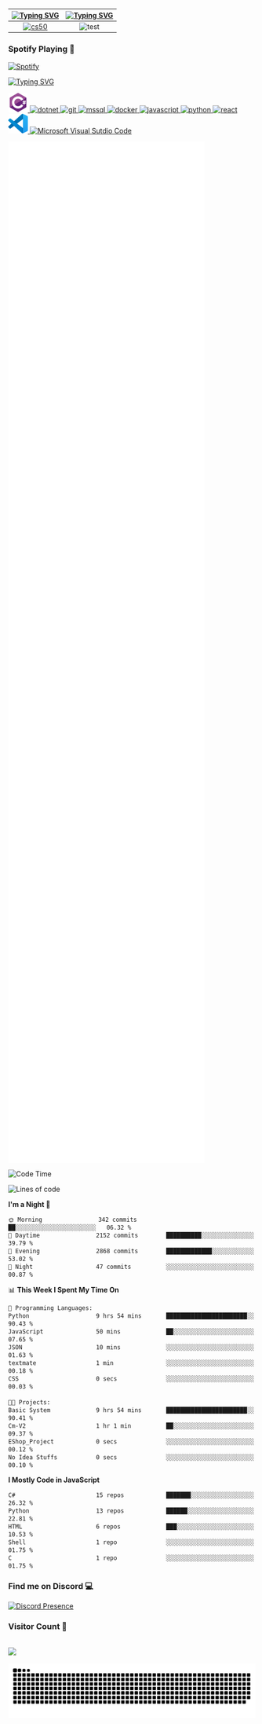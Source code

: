 

 [![Typing SVG](https://readme-typing-svg.herokuapp.com?font=Caveat&weight=500&size=24&duration=6003&pause=1000&color=F044F7&background=F7F7F700&repeat=false&width=125&height=40&lines=%F0%9F%8D%B7+CS50+%F0%9F%8D%B7)](https://git.io/typing-svg)             |   [![Typing SVG](https://readme-typing-svg.herokuapp.com?font=Caveat&weight=500&size=21&duration=7003&pause=3000&color=5D4EF7FF&background=F7F7F700&repeat=false&width=175&height=40&lines=%F0%9F%92%BB+My+Terminal+%F0%9F%92%BB)](https://git.io/typing-svg)
:-------------------------:|:-------------------------:
<a href="https://certificates.cs50.io/77dc34e6-17fd-4a8f-bee2-c31077710b61.png?size=A4" target="_blank" rel="noreferrer"> <img src="https://media.discordapp.net/attachments/921633563810627588/1164561954162085928/ezgif.com-resize_2.png?ex=6543a9d6&is=653134d6&hm=b943cc21343564f418068bfc8a50be406b4d28e073eedef4c1d8f0597cec6999&=&width=1171&height=609" alt="cs50"/> </a> |  ![test](https://cdn.discordapp.com/attachments/921633563810627588/1164274180695523378/image.png?ex=65429dd3&is=653028d3&hm=f80adf4bf83fb8e8166babe9805e48497f1b1f2f1383ddfd87be06f9d98b3192&)

### Spotify Playing 🎵
[![Spotify](https://novatorem-callme-milad.vercel.app/api/spotify)](https://open.spotify.com/user/31qocuc7c7cg5zouwkn7jso7h5qa)

[![Typing SVG](https://readme-typing-svg.herokuapp.com?font=Handjet&weight=500&size=21&pause=3000&color=3FF74A&width=435&lines=Languages+and+Technologies+I+use+%3A)](https://git.io/typing-svg)

<p dir="auto" style="text-decoration: none;"> <a href="https://www.w3schools.com/cs/" target="_blank" rel="noreferrer"> <img src="https://raw.githubusercontent.com/devicons/devicon/master/icons/csharp/csharp-original.svg" alt="csharp" width="40" height="40" style="max-width: 100%;"/> </a> <a href="https://dotnet.microsoft.com/" target="_blank" rel="noreferrer"> <img src="https://www.keenesystems.com/hubfs/250300p1323EDNmainDotNetCore2.png" alt="dotnet" width="40" height="40" style="max-width: 100%;"/> </a> <a href="https://git-scm.com/" target="_blank" rel="noreferrer">  <img src="https://www.vectorlogo.zone/logos/git-scm/git-scm-icon.svg" alt="git" width="40" height="40" style="max-width: 100%;"/> </a> <a href="https://www.microsoft.com/en-us/sql-server" target="_blank" rel="noreferrer"> <img src="https://assets.website-files.com/61d6b61c7084bb1d721a21aa/636add531dcf4d6ad0c45743_mssql%20260x260%20dark%20theme.png" alt="mssql" width="40" height="40" style="max-width: 100%;"/> </a> <a href="https://docker.com/" target="_blank" rel="noreferrer"> <img src="https://techkblog.com/wp-content/uploads/2022/06/Docker.gif" alt="docker" width="40" height="40" style="max-width: 100%;"/> </a> <a href="https://developer.mozilla.org/en-US/docs/Web/JavaScript" target="_blank" rel="noreferrer"> <img src="https://media1.giphy.com/media/ln7z2eWriiQAllfVcn/giphy.gif?cid=790b7611bbce32499d76d60c2b8dfcd8de49af4e8ac5f042&rid=giphy.gif&ct=s" alt="javascript" width="40" height="40" style="max-width: 100%;"/> </a>  <a href="https://www.python.org/" target="_blank" rel="noreferrer"> <img src="https://camo.githubusercontent.com/f75d5b43358ebd6b5c03ec2dfe64e113c069a23d4cad269bb98778317459e433/68747470733a2f2f692e67697068792e636f6d2f6d656469612f4c4d7439363338644f38646674416a74636f2f3130302e77656270" alt="python" width="40" height="40" style="max-width: 100%;"/> </a> <a href="https://react.dev/" target="_blank" rel="noreferrer"> <img src="https://camo.githubusercontent.com/bf519c3f236ebcba7b09e351c059f7ad13293029f1ff670a2882101da72ea4aa/68747470733a2f2f692e67697068792e636f6d2f6d656469612f654e41736a4f353574506267616f72376d612f313030772e77656270" alt="react" width="40" height="40" style="max-width: 100%;"/> </a> <a href="https://code.visualstudio.com/" target="_blank" rel="noreferrer"> <img src="https://raw.githubusercontent.com/devicons/devicon/master/icons/vscode/vscode-original.svg" alt="Visual Sutdio Code" width="40" height="40" style="max-width: 100%;"/> </a> <a href="https://visualstudio.microsoft.com/" target="_blank" rel="noreferrer"> <img src="https://visualstudio.microsoft.com/wp-content/uploads/2021/10/Product-Icon.svg" alt="Microsoft Visual Sutdio Code" width="40" height="40" style="max-width: 100%;"/> </a> </p>
<img align="center" src="/github-metrics.svg" alt="Metrics" width="400">

<!--START_SECTION:waka-->
![Code Time](http://img.shields.io/badge/Code%20Time-720%20hrs%2036%20mins-blue)

![Lines of code](https://img.shields.io/badge/From%20Hello%20World%20I%27ve%20Written-4.1%20million%20lines%20of%20code-blue)

**I'm a Night 🦉** 

```text
🌞 Morning                342 commits         ██░░░░░░░░░░░░░░░░░░░░░░░   06.32 % 
🌆 Daytime                2152 commits        ██████████░░░░░░░░░░░░░░░   39.79 % 
🌃 Evening                2868 commits        █████████████░░░░░░░░░░░░   53.02 % 
🌙 Night                  47 commits          ░░░░░░░░░░░░░░░░░░░░░░░░░   00.87 % 
```


📊 **This Week I Spent My Time On** 

```text
💬 Programming Languages: 
Python                   9 hrs 54 mins       ███████████████████████░░   90.43 % 
JavaScript               50 mins             ██░░░░░░░░░░░░░░░░░░░░░░░   07.65 % 
JSON                     10 mins             ░░░░░░░░░░░░░░░░░░░░░░░░░   01.63 % 
textmate                 1 min               ░░░░░░░░░░░░░░░░░░░░░░░░░   00.18 % 
CSS                      0 secs              ░░░░░░░░░░░░░░░░░░░░░░░░░   00.03 % 

🐱‍💻 Projects: 
Basic System             9 hrs 54 mins       ███████████████████████░░   90.41 % 
Cm-V2                    1 hr 1 min          ██░░░░░░░░░░░░░░░░░░░░░░░   09.37 % 
EShop_Project            0 secs              ░░░░░░░░░░░░░░░░░░░░░░░░░   00.12 % 
No Idea Stuffs           0 secs              ░░░░░░░░░░░░░░░░░░░░░░░░░   00.10 % 
```

**I Mostly Code in JavaScript** 

```text
C#                       15 repos            ███████░░░░░░░░░░░░░░░░░░   26.32 % 
Python                   13 repos            ██████░░░░░░░░░░░░░░░░░░░   22.81 % 
HTML                     6 repos             ███░░░░░░░░░░░░░░░░░░░░░░   10.53 % 
Shell                    1 repo              ░░░░░░░░░░░░░░░░░░░░░░░░░   01.75 % 
C                        1 repo              ░░░░░░░░░░░░░░░░░░░░░░░░░   01.75 % 
```




<!--END_SECTION:waka-->

### Find me on Discord 💻
<!-- Old one -->
<!-- <a href="https://discord.gg/pQVcABAxAy" rel="nofollow"> 
  <img src="https://discord.c99.nl/widget/theme-3/1001889586626175006.png" data-canonical-src="https://discord.c99.nl/widget/theme-3/1001889586626175006.png" style="max-width: 100%;"></a> -->
  
[![Discord Presence](https://lanyard.cnrad.dev/api/852796108304023564)](https://discord.com/users/1001889586626175006)

### Visitor Count 🔢
<p align="left"> 
  <br>
  <img src="https://profile-counter.glitch.me/itz-Amethyst/count.svg" />
</p>

<picture>
  <source
    media="(prefers-color-scheme: dark)"
    srcset="https://raw.githubusercontent.com/platane/snk/output/github-contribution-grid-snake-dark.svg"
  />
  <source
    media="(prefers-color-scheme: light)"
    srcset="https://raw.githubusercontent.com/platane/snk/output/github-contribution-grid-snake.svg"
  />
  <img
    alt="github contribution grid snake animation"
    src="https://raw.githubusercontent.com/platane/snk/output/github-contribution-grid-snake.svg"
  />
</picture>
